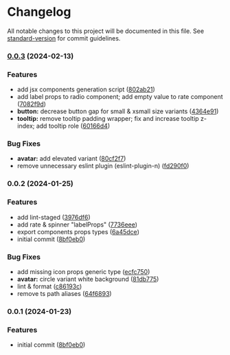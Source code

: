 # Changelog

All notable changes to this project will be documented in this file. See [standard-version](https://github.com/conventional-changelog/standard-version) for commit guidelines.

### [0.0.3](https://github.com/Tailframes/tailframes-components/compare/v0.0.2...v0.0.3) (2024-02-13)


### Features

* add jsx components generation script ([802ab21](https://github.com/Tailframes/tailframes-components/commit/802ab2142635ba4d578f0b5efd5758922671fd51))
* add label props to radio component; add empty value to rate component ([7082f9d](https://github.com/Tailframes/tailframes-components/commit/7082f9df215b23937b620847ec840b054f03ea4c))
* **button:** decrease button gap for small & xsmall size variants ([4364e91](https://github.com/Tailframes/tailframes-components/commit/4364e913801ffc48d3062e781f8e954799033250))
* **tooltip:** remove tooltip padding wrapper; fix and increase tooltip z-index; add tooltip role ([60166d4](https://github.com/Tailframes/tailframes-components/commit/60166d498e00a1003faba4ab386bf454f35f55f1))


### Bug Fixes

* **avatar:** add elevated variant ([80cf2f7](https://github.com/Tailframes/tailframes-components/commit/80cf2f78e91ea8c203e4413d88fe9892a5a256ee))
* remove unnecessary eslint plugin (eslint-plugin-n) ([fd290f0](https://github.com/Tailframes/tailframes-components/commit/fd290f0175c834cf13117c93928b740fd24e7b26))

### 0.0.2 (2024-01-25)


### Features

* add lint-staged ([3976df6](https://github.com/Tailframes/tailframes-components/commit/3976df6f0097b2049f6ce71b12a7bcfcde8199e6))
* add rate & spinner "labelProps" ([7736eee](https://github.com/Tailframes/tailframes-components/commit/7736eeeed423278871816b3884a2f6876f7411b6))
* export components props types ([6a45dce](https://github.com/Tailframes/tailframes-components/commit/6a45dcec07920f9bd6434c8132819ae0edb22cb0))
* initial commit ([8bf0eb0](https://github.com/Tailframes/tailframes-components/commit/8bf0eb0b2ec31dbf82fcf2b88b5c8d7e2e9e393c))


### Bug Fixes

* add missing icon props generic type ([ecfc750](https://github.com/Tailframes/tailframes-components/commit/ecfc7508ad11cf2329fc750e18282d3e4dc7cd67))
* **avatar:** circle variant white background ([81db775](https://github.com/Tailframes/tailframes-components/commit/81db775fc77cd3cf3ac27e81d3eb0d4b78367532))
* lint & format ([c86193c](https://github.com/Tailframes/tailframes-components/commit/c86193cae55114e5429bb6df10a14b210a519be1))
* remove ts path aliases ([64f6893](https://github.com/Tailframes/tailframes-components/commit/64f6893cdaf5bd2c60a1e0b16ffad28508cd907f))

### 0.0.1 (2024-01-23)


### Features

* initial commit ([8bf0eb0](https://github.com/Tailframes/tailframes-components/commit/8bf0eb0b2ec31dbf82fcf2b88b5c8d7e2e9e393c))
